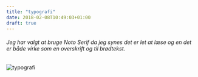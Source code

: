 ```yaml
---
title: "typografi"
date: 2018-02-08T10:49:03+01:00
draft: true
---
```

###### Jeg har valgt at bruge Noto Serif da jeg synes det er let at læse og en det er både virke som en overskrift og til brødtekst. 

![typografi](/imgs/typo.png) 
